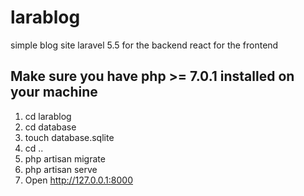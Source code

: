 # larablog
simple blog site
laravel 5.5 for the backend
react for the frontend

## Make sure you have php >= 7.0.1 installed on your machine ##

1. cd larablog
2. cd database
3. touch database.sqlite
4. cd ..
5. php artisan migrate
6. php artisan serve
7. Open http://127.0.0.1:8000
